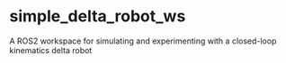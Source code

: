 # simple_delta_robot_ws
A ROS2 workspace for simulating and experimenting with a closed-loop kinematics delta robot
